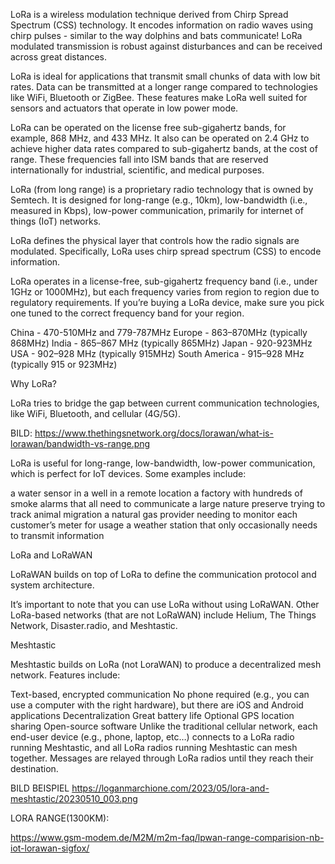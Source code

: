LoRa is a wireless modulation technique derived from Chirp Spread Spectrum (CSS) technology. It encodes information on radio waves using chirp pulses - similar to the way dolphins and bats communicate! LoRa modulated transmission is robust against disturbances and can be received across great distances.

LoRa is ideal for applications that transmit small chunks of data with low bit rates. Data can be transmitted at a longer range compared to technologies like WiFi, Bluetooth or ZigBee. These features make LoRa well suited for sensors and actuators that operate in low power mode.

LoRa can be operated on the license free sub-gigahertz bands, for example, 868 MHz, and 433 MHz. It also can be operated on 2.4 GHz to achieve higher data rates compared to sub-gigahertz bands, at the cost of range. These frequencies fall into ISM bands that are reserved internationally for industrial, scientific, and medical purposes.



LoRa (from long range) is a proprietary radio technology that is owned by Semtech. It is designed for long-range (e.g., 10km), low-bandwidth (i.e., measured in Kbps), low-power communication, primarily for internet of things (IoT) networks.

LoRa defines the physical layer that controls how the radio signals are modulated. Specifically, LoRa uses chirp spread spectrum (CSS) to encode information.

LoRa operates in a license-free, sub-gigahertz frequency band (i.e., under 1GHz or 1000MHz), but each frequency varies from region to region due to regulatory requirements. If you’re buying a LoRa device, make sure you pick one tuned to the correct frequency band for your region.

China - 470-510MHz and 779-787MHz
Europe - 863–870MHz (typically 868MHz)
India - 865–867 MHz (typically 865MHz)
Japan - 920-923MHz
USA - 902–928 MHz (typically 915MHz)
South America - 915–928 MHz (typically 915 or 923MHz)

Why LoRa?

LoRa tries to bridge the gap between current communication technologies, like WiFi, Bluetooth, and cellular (4G/5G).

BILD:
https://www.thethingsnetwork.org/docs/lorawan/what-is-lorawan/bandwidth-vs-range.png


LoRa is useful for long-range, low-bandwidth, low-power communication, which is perfect for IoT devices. Some examples include:

a water sensor in a well in a remote location
a factory with hundreds of smoke alarms that all need to communicate
a large nature preserve trying to track animal migration
a natural gas provider needing to monitor each customer’s meter for usage
a weather station that only occasionally needs to transmit information


LoRa and LoRaWAN

LoRaWAN builds on top of LoRa to define the communication protocol and system architecture.

It’s important to note that you can use LoRa without using LoRaWAN. Other LoRa-based networks (that are not LoRaWAN) include Helium, The Things Network, Disaster.radio, and Meshtastic.

Meshtastic

Meshtastic builds on LoRa (not LoraWAN) to produce a decentralized mesh network. Features include:

Text-based, encrypted communication
No phone required (e.g., you can use a computer with the right hardware), but there are iOS and Android applications
Decentralization
Great battery life
Optional GPS location sharing
Open-source software
Unlike the traditional cellular network, each end-user device (e.g., phone, laptop, etc…) connects to a LoRa radio running Meshtastic, and all LoRa radios running Meshtastic can mesh together. Messages are relayed through LoRa radios until they reach their destination.

BILD BEISPIEL
https://loganmarchione.com/2023/05/lora-and-meshtastic/20230510_003.png



LORA RANGE(1300KM):

https://www.gsm-modem.de/M2M/m2m-faq/lpwan-range-comparision-nb-iot-lorawan-sigfox/